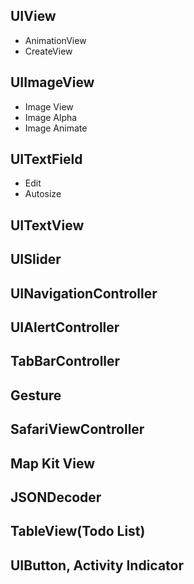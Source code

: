 ## UIView
  * AnimationView
  * CreateView
  
## UIImageView
  * Image View
  * Image Alpha
  * Image Animate

## UITextField
  * Edit
  * Autosize

## UITextView

## UISlider

## UINavigationController

## UIAlertController

## TabBarController

## Gesture

## SafariViewController

## Map Kit View

## JSONDecoder

## TableView(Todo List)

## UIButton, Activity Indicator
